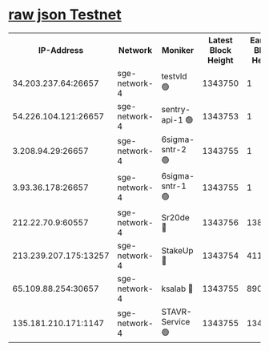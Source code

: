 
[raw json Testnet](https://rpc-check.sget.stavr.tech/sget/rpc-sget-result.json)
=


<table><tr><th>IP-Address</th><th>Network</th><th>Moniker</th><th>Latest Block Height</th><th>Earliest Block Height</th><th>Catching Up</th><th>Tx Index</th><th>Voting Power</th><th>Scan Time</th></tr><tr><td>34.203.237.64:26657</td><td>sge-network-4</td><td>testvld 🟢</td><td>1343750</td><td>1</td><td>False</td><td>on</td><td>0</td><td>2024-01-30T20:22:45.674868575UTC</td></tr><tr><td>54.226.104.121:26657</td><td>sge-network-4</td><td>sentry-api-1 🟢</td><td>1343753</td><td>1</td><td>False</td><td>on</td><td>0</td><td>2024-01-30T20:23:00.627992947UTC</td></tr><tr><td>3.208.94.29:26657</td><td>sge-network-4</td><td>6sigma-sntr-2 🟢</td><td>1343755</td><td>1</td><td>False</td><td>on</td><td>0</td><td>2024-01-30T20:23:10.702022259UTC</td></tr><tr><td>3.93.36.178:26657</td><td>sge-network-4</td><td>6sigma-sntr-1 🟢</td><td>1343755</td><td>1</td><td>False</td><td>on</td><td>0</td><td>2024-01-30T20:23:13.407872743UTC</td></tr><tr><td>212.22.70.9:60557</td><td>sge-network-4</td><td>Sr20de 🔴</td><td>1343756</td><td>138001</td><td>False</td><td>on</td><td>104</td><td>2024-01-30T20:23:16.210720178UTC</td></tr><tr><td>213.239.207.175:13257</td><td>sge-network-4</td><td>StakeUp 🔴</td><td>1343754</td><td>411001</td><td>False</td><td>off</td><td>100</td><td>2024-01-30T20:23:09.777118222UTC</td></tr><tr><td>65.109.88.254:30657</td><td>sge-network-4</td><td>ksalab 🔴</td><td>1343755</td><td>890001</td><td>False</td><td>off</td><td>1595</td><td>2024-01-30T20:23:13.737260468UTC</td></tr><tr><td>135.181.210.171:1147</td><td>sge-network-4</td><td>STAVR-Service 🟢</td><td>1343755</td><td>1340001</td><td>False</td><td>on</td><td>0</td><td>2024-01-30T20:23:10.103139206UTC</td></tr></table>
